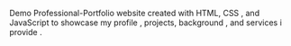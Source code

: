  Demo Professional-Portfolio website created with HTML, CSS , and JavaScript to showcase my profile , projects, background , and services i provide .
